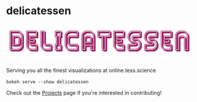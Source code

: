 # delicatessen

<p align="center">
  <img width = "500" src="./deli_logo_med_res.gif"/>
</p>

Serving you all the finest visualizations at online.tess.science

```
bokeh serve --show delicatessen
```

Check out the [Projects](https://github.com/adrn/delicatessen/projects/1) page if you're interested in contributing!
